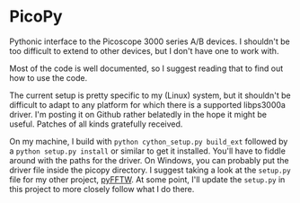 PicoPy
======

Pythonic interface to the Picoscope 3000 series A/B devices. I shouldn't be
too difficult to extend to other devices, but I don't have one to work with.

Most of the code is well documented, so I suggest reading that to find out
how to use the code.

The current setup is pretty specific to my (Linux) system, but it shouldn't
be difficult to adapt to any platform for which there is a supported
libps3000a driver. I'm posting it on Github rather belatedly in the hope
it might be useful. Patches of all kinds gratefully received.

On my machine, I build with `python cython_setup.py build_ext` followed
by a `python setup.py install` or similar to get it installed. You'll have
to fiddle around with the paths for the driver. On Windows, you can probably
put the driver file inside the picopy directory. I suggest taking a look
at the `setup.py` file for my other project, 
[pyFFTW](https://github.com/hgomersall/pyFFTW). At some point, I'll update 
the `setup.py` in this project to more closely follow what I do there.
